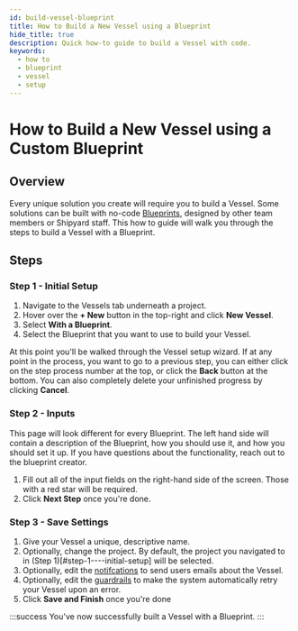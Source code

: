 ```yaml
---
id: build-vessel-blueprint
title: How to Build a New Vessel using a Blueprint
hide_title: true
description: Quick how-to guide to build a Vessel with code.
keywords:
  - how to
  - blueprint
  - vessel
  - setup
---
```


# How to Build a New Vessel using a Custom Blueprint

## Overview

Every unique solution you create will require you to build a Vessel. Some solutions can be built with no-code [Blueprints](../../reference/blueprints.md), designed by other team members or Shipyard staff. This how to guide will walk you through the steps to build a Vessel with a Blueprint.

## Steps

### Step 1 - Initial Setup

1. Navigate to the Vessels tab underneath a project.
2. Hover over the **+ New** button in the top-right and click **New Vessel**.
3. Select **With a Blueprint**.
4. Select the Blueprint that you want to use to build your Vessel.

At this point you'll be walked through the Vessel setup wizard. If at any point in the process, you want to go to a previous step, you can either click on the step process number at the top, or click the **Back** button at the bottom. You can also completely delete your unfinished progress by clicking **Cancel**.

### Step 2 - Inputs

This page will look different for every Blueprint. The left hand side will contain a description of the Blueprint, how you should use it, and how you should set it up. If you have questions about the functionality, reach out to the blueprint creator.

1. Fill out all of the input fields on the right-hand side of the screen. Those with a red star will be required.
2. Click **Next Step** once you're done.

### Step 3 - Save Settings

1. Give your Vessel a unique, descriptive name.
2. Optionally, change the project. By default, the project you navigated to in (Step 1)[#step-1----initial-setup] will be selected.
3. Optionally, edit the [notifcations](../../reference/settings/notifications.md) to send users emails about the Vessel.
4. Optionally, edit the [guardrails](../../reference/settings/guardrails.md) to make the system automatically retry your Vessel upon an error.
5. Click **Save and Finish** once you're done

:::success
You've now successfully built a Vessel with a Blueprint.
:::
